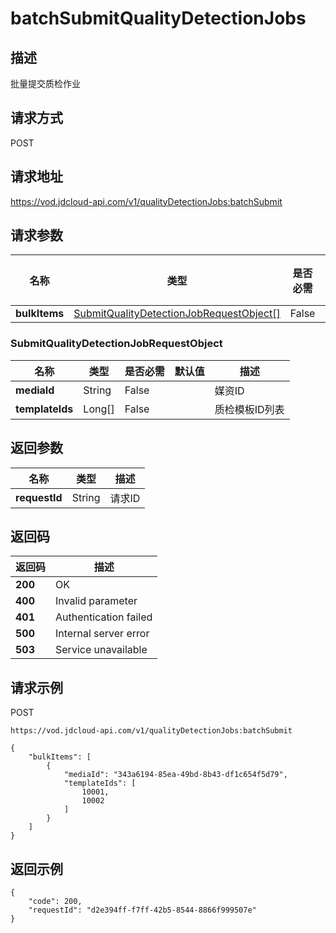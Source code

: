 # batchSubmitQualityDetectionJobs


## 描述
批量提交质检作业

## 请求方式
POST

## 请求地址
https://vod.jdcloud-api.com/v1/qualityDetectionJobs:batchSubmit


## 请求参数
|名称|类型|是否必需|默认值|描述|
|---|---|---|---|---|
|**bulkItems**|[SubmitQualityDetectionJobRequestObject[]](batchsubmitqualitydetectionjobs#submitqualitydetectionjobrequestobject)|False| | |

### <div id="submitqualitydetectionjobrequestobject">SubmitQualityDetectionJobRequestObject</div>
|名称|类型|是否必需|默认值|描述|
|---|---|---|---|---|
|**mediaId**|String|False| |媒资ID|
|**templateIds**|Long[]|False| |质检模板ID列表|

## 返回参数
|名称|类型|描述|
|---|---|---|
|**requestId**|String|请求ID|


## 返回码
|返回码|描述|
|---|---|
|**200**|OK|
|**400**|Invalid parameter|
|**401**|Authentication failed|
|**500**|Internal server error|
|**503**|Service unavailable|

## 请求示例
POST
```
https://vod.jdcloud-api.com/v1/qualityDetectionJobs:batchSubmit

```

```
{
    "bulkItems": [
        {
            "mediaId": "343a6194-85ea-49bd-8b43-df1c654f5d79", 
            "templateIds": [
                10001, 
                10002
            ]
        }
    ]
}
```

## 返回示例
```
{
    "code": 200, 
    "requestId": "d2e394ff-f7ff-42b5-8544-8866f999507e"
}
```
